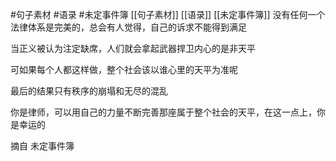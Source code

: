 #句子素材 #语录 #未定事件簿 [[句子素材]]  [[语录]] [[未定事件簿]]
没有任何一个法律体系是完美的，总会有人觉得，自己的诉求不能得到满足

当正义被认为注定缺席，人们就会拿起武器捍卫内心的是非天平

可如果每个人都这样做，整个社会该以谁心里的天平为准呢

最后的结果只有秩序的崩塌和无尽的混乱

你是律师，可以用自己的力量不断完善那座属于整个社会的天平，在这一点上，你是幸运的

摘自 未定事件簿

